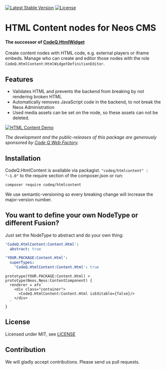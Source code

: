 [![Latest Stable Version](https://poser.pugx.org/codeq/htmlcontent/v/stable)](https://packagist.org/packages/codeq/htmlcontent)
[![License](https://poser.pugx.org/codeq/htmlcontent/license)](LICENSE)

# HTML Content nodes for Neos CMS

#### The successor of [CodeQ.HtmlWidget](https://github.com/code-q-web-factory/neos-htmlwidget)

Create content nodes with HTML code, e.g. external players or iframe embeds. Manage who can create and editor those nodes with the role `CodeQ.HtmlContent:HtmlWidgetDefinitionEditor`.

## Features

* Validates HTML and prevents the backend from breaking by not rendering broken HTML
* Automatically removes JavaScript code in the backend, to not break the Neos Administration
* Used media assets can be set on the node, so these assets can not be deleted.


[![HTML Content Demo](https://img.youtube.com/vi/QLe6tRWsYWQ/0.jpg)](https://youtu.be/QLe6tRWsYWQ)

*The development and the public-releases of this package are generously sponsored by [Code Q Web Factory](http://codeq.at).*

## Installation

CodeQ.HtmlContent is available via packagist. `"codeq/htmlcontent" : "~1.0"` to the require section of the composer.json or run:

```bash
composer require codeq/htmlcontent
```

We use semantic-versioning so every breaking change will increase the major-version number.

## You want to define your own NodeType or different Fusion?

Just set the NodeType to abstract and do your own thing:
```yaml
'CodeQ.HtmlContent:Content.Html':
  abstract: true
```
```yaml
'YOUR.PACKAGE:Content.Html':
  superTypes:
    'CodeQ.HtmlContent:Content.Html': true
```

```neosfusion
prototype(YOUR.PACKAGE:Content.Html) < prototype(Neos.Neos:ContentComponent) {
  renderer = afx`
    <div class="container">
      <CodeQ.HtmlContent:Content.Html isEditable={false}/>
    </div>
  `
}
```

## License

Licensed under MIT, see [LICENSE](LICENSE)

## Contribution

We will gladly accept contributions. Please send us pull requests.
